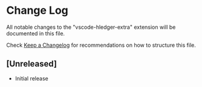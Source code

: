 # Change Log

All notable changes to the "vscode-hledger-extra" extension will be documented in this file.

Check [Keep a Changelog](http://keepachangelog.com/) for recommendations on how to structure this file.

## [Unreleased]

- Initial release